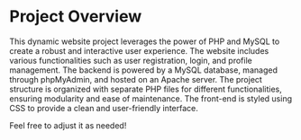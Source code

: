# Project Overview

This dynamic website project leverages the power of PHP and MySQL to create a robust and interactive user experience. The website includes various functionalities such as user registration, login, and profile management. The backend is powered by a MySQL database, managed through phpMyAdmin, and hosted on an Apache server. The project structure is organized with separate PHP files for different functionalities, ensuring modularity and ease of maintenance. The front-end is styled using CSS to provide a clean and user-friendly interface.

Feel free to adjust it as needed! 
